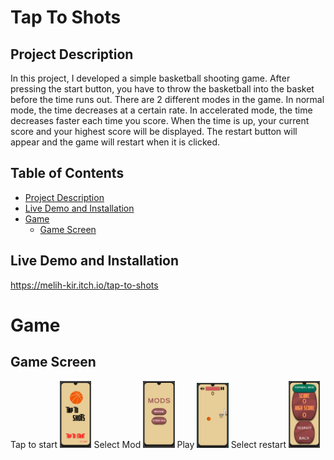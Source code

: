 
# Tap To Shots

## Project Description
In this project, I developed a simple basketball shooting game. After pressing the start button, you have to throw the basketball into the basket before the time runs out. There are 2 different modes in the game. In normal mode, the time decreases at a certain rate. In accelerated mode, the time decreases faster each time you score. When the time is up, your current score and your highest score will be displayed. The restart button will appear and the game will restart when it is clicked.

## Table of Contents

- [Project Description](#Project-Description)
- [Live Demo and Installation](#Live-Demo-and-Installation)
- [Game](#Game)
    - [Game Screen](#Game-Screen)


## Live Demo and Installation
https://melih-kir.itch.io/tap-to-shots


# Game

## Game Screen

Tap to start
<img src="./TapToShot/ReadmeAssets/start.png.png" alt="racegif" width="10%"/>
Select Mod
<img src="./TapToShot/ReadmeAssets/mod.png.png" alt="racegif" width="10%"/>
Play
<img src="./TapToShot/ReadmeAssets/game.png.png" alt="racegif" width="10%"/>
Select restart
<img src="./TapToShot/ReadmeAssets/speed.png.png" alt="racegif" width="10%"/>
